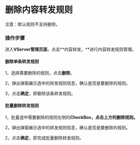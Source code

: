 # 删除内容转发规则

注意：默认规则不支持删除。

### 操作步骤

进入**VServer管理页面**，点击**内容转发，**进行内容转发规则管理。

#### 删除单条转发规则

1，选择需要删除的规则，点击**删除**。

2，弹出弹窗展示选中的转发规则信息，确认是否是要删除的规则。

3，点击**确定**，即删除该条转发规则。

#### 批量删除转发规则

1，批量选中需要删除的规则左侧的**CheckBox，**点击上方的**删除规则。**

2，弹出弹窗展示选中的转发规则信息，确认是否是要删除的规则。

2，点击**确定**，即完成批量删除转发规则。

